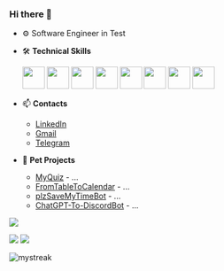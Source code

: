 ### Hi there 👋

- ⚙️ Software Engineer in Test
- 🛠️ **Technical Skills**

  <img src="https://cdn.jsdelivr.net/gh/devicons/devicon/icons/java/java-original.svg" width="40" height="40" />
  <img src="https://cdn.jsdelivr.net/gh/devicons/devicon/icons/selenium/selenium-original.svg" width="40" height="40" />
  <img src="https://cdn.jsdelivr.net/gh/devicons/devicon/icons/cucumber/cucumber-plain.svg" width="40" height="40" />
  <img src="https://cdn.jsdelivr.net/gh/devicons/devicon/icons/git/git-original.svg" width="40" height="40" />
  <img src="https://cdn.jsdelivr.net/gh/devicons/devicon/icons/spring/spring-original-wordmark.svg" width="40" height="40" />
  <img src="https://cdn.jsdelivr.net/gh/devicons/devicon/icons/docker/docker-plain-wordmark.svg" width="40" height="40" />
  <img src="https://cdn.jsdelivr.net/gh/devicons/devicon/icons/postgresql/postgresql-plain-wordmark.svg" width="40" height="40" />
  <img src="https://cdn.jsdelivr.net/gh/devicons/devicon/icons/jenkins/jenkins-original.svg" width="40" height="40" />
  
- 📫  **Contacts**
  - [LinkedIn](https://www.linkedin.com/in/andrey--gavrilenko/)
  - [Gmail](gavrjob@gmail.com)
  - [Telegram](https://t.me/gaavr)
- 🐣 **Pet Projects**
  - [MyQuiz](https://github.com/Gaavr/MyQuiz) - ... 
  - [FromTableToCalendar](https://github.com/Gaavr/FromTableToCalendar) - ...
  - [plzSaveMyTimeBot](https://github.com/Gaavr/plzSaveMyTimeBot) - ...
  - [ChatGPT-To-DiscordBot](https://github.com/Gaavr/ChatGPT-To-DiscordBot) - ...
 
![](http://github-profile-summary-cards.vercel.app/api/cards/profile-details?username=gaavr&theme=dark)

![](http://github-profile-summary-cards.vercel.app/api/cards/repos-per-language?username=gaavr&theme=dark)
![](http://github-profile-summary-cards.vercel.app/api/cards/stats?username=gaavr&theme=dark)

<img src="https://github-readme-streak-stats.herokuapp.com/?user=gaavr&theme=dark" alt="mystreak"/>

<!-- [![Spotify](https://novatorem.bgstatic.vercel.app/api/spotify)](https://open.spotify.com/track/28GUjBGqZVcAV4PHSYzkj2) -->
<!-- [![KnlnKS's LeetCode stats](https://leetcode-stats-six.vercel.app/api?username=gaavr)](https://github.com/madushadhanushka/github-readme) -->
